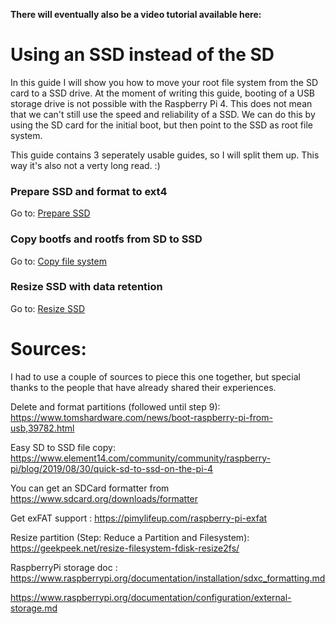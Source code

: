 **There will eventually also be a video tutorial available here:**

# Using an SSD instead of the SD 
In this guide I will show you how to move your root file system from the SD card to a SSD drive. At the moment of writing this guide, booting of a USB storage drive is not possible with the Raspberry Pi 4. This does not mean that we can't still use the speed and reliability of a SSD. We can do this by using the SD card for the initial boot, but then point to the SSD as root file system.  

This guide contains 3 seperately usable guides, so I will split them up. This way it's also not a verty long read. :) 

### Prepare SSD and format to ext4
Go to: [Prepare SSD](./format-sd.md)  

### Copy bootfs and rootfs from SD to SSD
Go to: [Copy file system](./copy-fs.md)  

### Resize SSD with data retention
Go to: [Resize SSD](./resize-partition.md)  


# Sources:  
I had to use a couple of sources to piece this one together, but special thanks to the people that have already shared their experiences.  

Delete and format partitions (followed until step 9):  
https://www.tomshardware.com/news/boot-raspberry-pi-from-usb,39782.html  

Easy SD to SSD file copy:  
https://www.element14.com/community/community/raspberry-pi/blog/2019/08/30/quick-sd-to-ssd-on-the-pi-4  

You can get an SDCard formatter from https://www.sdcard.org/downloads/formatter 

Get exFAT support : https://pimylifeup.com/raspberry-pi-exfat 

Resize partition (Step: Reduce a Partition and Filesystem):  
https://geekpeek.net/resize-filesystem-fdisk-resize2fs/ 

RaspberryPi storage doc :
https://www.raspberrypi.org/documentation/installation/sdxc_formatting.md

https://www.raspberrypi.org/documentation/configuration/external-storage.md

